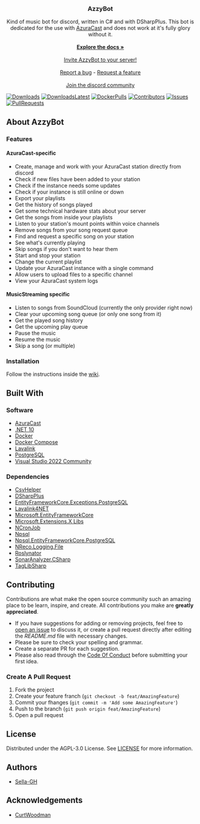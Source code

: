 <br/>
<p align="center">
  <h3 align="center">AzzyBot</h3>
  
  <p align="center">
    Kind of music bot for discord, written in C# and with DSharpPlus. This bot is dedicated for the use with <a href="https://github.com/AzuraCast/AzuraCast">AzuraCast</a> and does not work at it's fully glory without it. 
    <br/>
    <br/>
    <a href="https://github.com/Sella-GH/AzzyBot/wiki"><strong>Explore the docs »</strong></a>
    <br/>
    <br/>
    <a href="https://discord.com/discovery/applications/1270502179936931840">Invite AzzyBot to your server!</a>
    <br/>
    <br/>
    <a href="https://github.com/Sella-GH/AzzyBot/issues/new?assignees=Sella-GH&labels=bug&projects=&template=bug_report.yml&title=%5BBUG%5D">Report a bug</a>
    -
    <a href="https://github.com/Sella-GH/AzzyBot/issues/new?assignees=Sella-GH&labels=enhancement&projects=&template=feature_request.yml&title=%5BFEATURE%5D">Request a feature</a>
    <br/>
    <br/>
    <a href="https://discord.gg/8j6kRAJ5AY">Join the discord community</a>
  </p>
</p>

[![Downloads](https://img.shields.io/github/downloads/Sella-GH/AzzyBot/total)](https://github.com/Sella-GH/AzzyBot/releases)
[![DownloadsLatest](https://img.shields.io/github/downloads/Sella-GH/AzzyBot/latest/total)](https://github.com/Sella-GH/AzzyBot/releases/latest)
[![DockerPulls](https://img.shields.io/docker/pulls/sellagh/azzybot)](https://hub.docker.com/r/sellagh/azzybot)
[![Contributors](https://img.shields.io/github/contributors/Sella-GH/AzzyBot?color=dark-green)](https://github.com/Sella-GH/AzzyBot/graphs/contributors)
[![Issues](https://img.shields.io/github/issues/Sella-GH/AzzyBot)](https://github.com/Sella-GH/AzzyBot/issues)
[![PullRequests](https://img.shields.io/github/issues-pr/Sella-GH/AzzyBot)](https://github.com/Sella-GH/AzzyBot/pulls)

## About AzzyBot

### Features
#### AzuraCast-specific
* Create, manage and work with your AzuraCast station directly from discord
* Check if new files have been added to your station
* Check if the instance needs some updates
* Check if your instance is still online or down
* Export your playlists
* Get the history of songs played
* Get some technical hardware stats about your server
* Get the songs from inside your playlists
* Listen to your station's mount points within voice channels
* Remove songs from your song request queue
* Find and request a specific song on your station
* See what's currently playing
* Skip songs if you don't want to hear them
* Start and stop your station
* Change the current playlist
* Update your AzuraCast instance with a single command
* Allow users to upload files to a specific channel
* View your AzuraCast system logs

#### MusicStreaming specific
* Listen to songs from SoundCloud (currently the only provider right now)
* Clear your upcoming song queue (or only one song from it)
* Get the played song history
* Get the upcoming play queue
* Pause the music
* Resume the music
* Skip a song (or multiple)

### Installation

Follow the instructions inside the [wiki](https://github.com/Sella-GH/AzzyBot/wiki).

## Built With
### Software
* [AzuraCast](https://github.com/AzuraCast/AzuraCast)
* [.NET 10](https://github.com/dotnet/runtime)
* [Docker](https://docker.com/)
* [Docker Compose](https://docker.com/)
* [Lavalink](https://github.com/lavalink-devs/Lavalink)
* [PostgreSQL](https://www.postgresql.org/)
* [Visual Studio 2022 Community](https://visualstudio.microsoft.com/de/downloads)

### Dependencies
* [CsvHelper](https://github.com/JoshClose/CsvHelper)
* [DSharpPlus](https://github.com/DSharpPlus/DSharpPlus)
* [EntityFrameworkCore.Exceptions.PostgreSQL](https://github.com/Giorgi/EntityFramework.Exceptions)
* [Lavalink4NET](https://github.com/angelobreuer/Lavalink4NET)
* [Microsoft.EntityFrameworkCore](https://github.com/dotnet/efcore)
* [Microsoft.Extensions.X Libs](https://github.com/dotnet/runtime)
* [NCronJob](https://github.com/NCronJob-Dev/NCronJob)
* [Npsql](https://github.com/npgsql/npgsql)
* [Npsql.EntityFrameworkCore.PostgreSQL](https://github.com/npgsql/efcore.pg)
* [NReco.Logging.File](https://github.com/NReco/Logging)
* [Roslynator](https://github.com/dotnet/roslynator)
* [SonarAnalyzer.CSharp](https://github.com/SonarSource/sonar-dotnet)
* [TagLibSharp](https://github.com/mono/taglib-sharp)

## Contributing

Contributions are what make the open source community such an amazing place to be learn, inspire, and create. All contributions you make are **greatly appreciated**.
* If you have suggestions for adding or removing projects, feel free to [open an issue](https://github.com/Sella-GH/AzzyBot/issues/new/choose) to discuss it, or create a pull request directly after editing the *README.md* file with necessary changes.
* Please be sure to check your spelling and grammar.
* Create a separate PR for each suggestion.
* Please also read through the [Code Of Conduct](https://github.com/Sella-GH/AzzyBot/blob/main/CODE_OF_CONDUCT.md) before submitting your first idea.

### Create A Pull Request

1. Fork the project
2. Create your feature franch (`git checkout -b feat/AmazingFeature`)
3. Commit your fhanges (`git commit -m 'Add some AmazingFeature'`)
4. Push to the branch (`git push origin feat/AmazingFeature`)
5. Open a pull request

## License

Distributed under the AGPL-3.0 License. See [LICENSE](https://github.com/Sella-GH/AzzyBot/blob/main/LICENSE) for more information.

## Authors

* [Sella-GH](https://github.com/Sella-GH)

## Acknowledgements

* [CurtWoodman](https://github.com/CurtWoodman)
